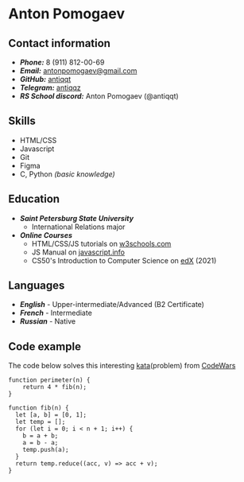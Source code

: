 # Anton Pomogaev

## Contact information
* ***Phone:*** 8 (911) 812-00-69
* ***Email:*** antonpomogaev@gmail.com
* ***GitHub:*** [antiqqt](https://github.com/antiqqt)
* ***Telegram:*** [antiqqz](https://t.me/antiqqz)
* ***RS School discord:*** Anton Pomogaev (@antiqqt)

## Skills
* HTML/CSS
* Javascript
* Git
* Figma
* C, Python *(basic knowledge)*

## Education
* ***Saint Petersburg State University***
    * International Relations major
* ***Online Courses***
    * HTML/CSS/JS tutorials on [w3schools.com](https://www.w3schools.com/)
    * JS Manual on [javascript.info](https://javascript.info/)
    * CS50's Introduction to Computer Science on [edX](https://cs50.harvard.edu/x/2021/) (2021)

## Languages
* ***English*** - Upper-intermediate/Advanced (B2 Certificate)
* ***French*** - Intermediate
* ***Russian*** - Native

## Code example

The code below solves this interesting [kata](https://www.codewars.com/kata/559a28007caad2ac4e000083/javascrip)(problem) from [CodeWars](https://www.codewars.com/)

```
function perimeter(n) {
    return 4 * fib(n);
}
    
function fib(n) {
  let [a, b] = [0, 1];
  let temp = [];
  for (let i = 0; i < n + 1; i++) {
    b = a + b; 
    a = b - a;
    temp.push(a);
  }
  return temp.reduce((acc, v) => acc + v);
}
```